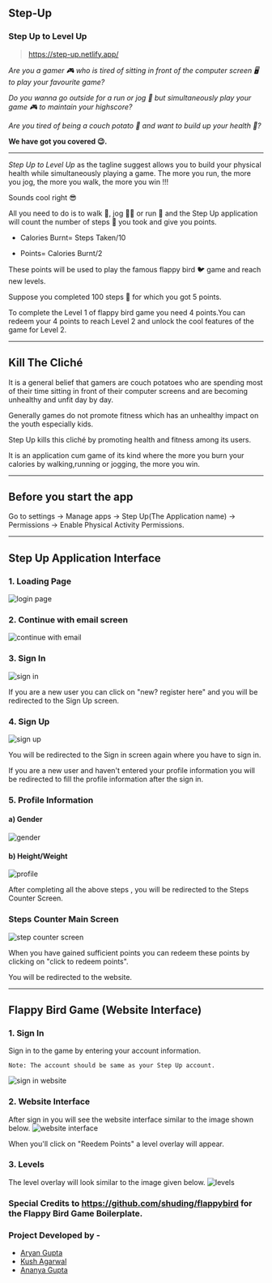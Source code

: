 ## Step-Up
### Step Up to Level Up
> https://step-up.netlify.app/

*Are you a gamer 🎮 who is tired of sitting in front of the computer screen 🖥️ to play your favourite game?*

*Do you wanna go outside for a run or jog 🏃 but simultaneously play your game 🎮 to maintain your highscore?*

*Are you tired of being a couch potato 🥔 and want to build up your health 💪?*

**We have got you covered 😉.** 

---

*Step Up to Level Up* as the tagline suggest allows you to build your physical health while simultaneously playing a game. 
The more you run, the more you jog, the more you walk, the more you win !!!

Sounds cool right 😎

All you need to do is to walk 🚶, jog 🏃‍♂️ or run 🏃 and the Step Up application will count the number of steps 👣 you took and give you points.

- Calories Burnt= Steps Taken/10

- Points= Calories Burnt/2

These points will be used to play the famous flappy bird 🐦 game and reach new levels.

Suppose you completed 100 steps 👣 for which you got 5 points.

To complete the Level 1 of flappy bird game you need 4 points.You can redeem your 4 points to reach Level 2 and unlock the cool features of the game for Level 2.

---

## Kill The Cliché
  It is a general belief that gamers are couch potatoes who are spending most of their time sitting in front of their computer screens and are becoming unhealthy and   unfit day by day.
  
  Generally games do not promote fitness which has an unhealthy impact on the youth especially kids.
  
  Step Up kills this cliché by promoting health and fitness among its users.
  
  It is an application cum game of its kind where the more you burn your calories by walking,running or jogging, the more you win.
  
---
  
## Before you start the app
Go to settings -> Manage apps -> Step Up(The Application name) -> Permissions -> Enable Physical Activity Permissions.

---

## Step Up Application Interface
  ### 1. Loading Page
![login page](https://user-images.githubusercontent.com/90386813/150668904-a52d88f5-70cb-4a7a-953d-5bdde1156fbf.jpg)

  ### 2. Continue with email screen
![continue with email](https://user-images.githubusercontent.com/90386813/150668947-d189ac2f-2260-46e5-915a-4533040049bc.jpg)

  ### 3. Sign In
![sign in](https://user-images.githubusercontent.com/90386813/150668964-0a19c384-2895-4861-b4e5-720b3a09dd55.jpg)

If you are a new user you can click on "new? register here" and you will be redirected to the Sign Up screen.

  ### 4. Sign Up
![sign up](https://user-images.githubusercontent.com/90386813/150669007-8c92e542-c739-492a-8078-c3188d08de64.jpg)

You will be redirected to the Sign in screen again where you have to sign in.

If you are a new user and haven't entered your profile information you will be redirected to fill the profile information after the sign in.

  ### 5. Profile Information

   #### a) Gender
   
   ![gender](https://user-images.githubusercontent.com/90386813/150669114-8759060f-20a9-4270-88a5-b794dc09ea88.jpg)

   #### b) Height/Weight
   ![profile](https://user-images.githubusercontent.com/90386813/150669103-70e4f541-0d79-4f03-9f56-b60513fb603f.jpg)
    
   After completing all the above steps , you will be redirected to the Steps Counter Screen.
    
  ### Steps Counter Main Screen
  ![step counter screen](https://user-images.githubusercontent.com/90386813/150669298-01abe08f-4263-4ae2-b943-8f404e167847.jpg)

   When you have gained sufficient points you can redeem these points by clicking on "click to redeem points".
   
   You will be redirected to the website.
   
  ---
   
## Flappy Bird Game (Website Interface)
  ### 1. Sign In 
   Sign in to the game by entering your account information.
    
    Note: The account should be same as your Step Up account.    
   ![sign in website](https://user-images.githubusercontent.com/90386813/150669710-58187ae1-1473-4be9-aacd-fda51e79613f.jpg)
   
  ### 2. Website Interface
   After sign in you will see the website interface similar to the image shown below.
   ![website interface](https://user-images.githubusercontent.com/90386813/150669737-5ea94778-4340-4b67-92b2-67a2bb57be6a.jpg)
   
   When you'll click on "Reedem Points" a level overlay will appear.

  ### 3. Levels 
   The level overlay will look similar to the image given below.
   ![levels](https://user-images.githubusercontent.com/90386813/150669806-5676fa4c-832b-403a-97df-2940ddf2e1b1.jpg)

### Special Credits to https://github.com/shuding/flappybird for the Flappy Bird Game Boilerplate.

### Project Developed by - 
- <a href="https://github.com/aryanploxxx">Aryan Gupta</a><br>
- <a href="https://github.com/Kush-Ag">Kush Agarwal</a><br>
- <a href="https://github.com/Ananya2003Gupta">Ananya Gupta</a><br>
